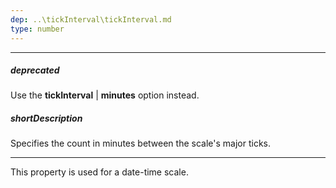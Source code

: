 ```yaml
---
dep: ..\tickInterval\tickInterval.md
type: number
---
```

---
##### deprecated
Use the **tickInterval** | **minutes** option instead.

##### shortDescription
Specifies the count in minutes between the scale's major ticks.

---
This property is used for a date-time scale.
